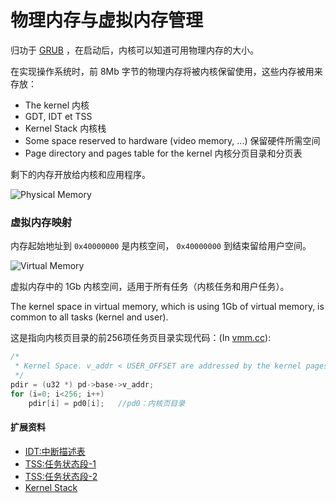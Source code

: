 # 物理内存与虚拟内存管理

归功于 [GRUB](../Chapter-3/README.md) ，在启动后，内核可以知道可用物理内存的大小。

在实现操作系统时，前 8Mb 字节的物理内存将被内核保留使用，这些内存被用来存放：
- The kernel 内核
- GDT, IDT et TSS
- Kernel Stack 内核栈
- Some space reserved to hardware (video memory, ...) 保留硬件所需空间
- Page directory and pages table for the kernel 内核分页目录和分页表

剩下的内存开放给内核和应用程序。

![Physical Memory](physicalmemory.png)


### 虚拟内存映射

内存起始地址到 `0x40000000` 是内核空间， `0x40000000` 到结束留给用户空间。

![Virtual Memory](virtualmemory.png)

虚拟内存中的 1Gb 内核空间，适用于所有任务（内核任务和用户任务）。

The kernel space in virtual memory, which is using 1Gb of virtual memory, is common to all tasks (kernel and user).

这是指向内核页目录的前256项任务页目录实现代码：(In [vmm.cc](https://github.com/SamyPesse/How-to-Make-a-Computer-Operating-System/blob/master/src/kernel/arch/x86/vmm.cc#L204)):

```cpp
/* 
 * Kernel Space. v_addr < USER_OFFSET are addressed by the kernel pages table
 */
pdir = (u32 *) pd->base->v_addr;
for (i=0; i<256; i++) 
    pdir[i] = pd0[i];	//pd0：内核页目录
```

#### 扩展资料
* [IDT:中断描述表](http://oss.org.cn/kernel-book/ch03/3.1.4.htm)
* [TSS:任务状态段-1](http://oss.org.cn/kernel-book/ch05/5.4.1.htm)
* [TSS:任务状态段-2](http://guojing.me/linux-kernel-architecture/posts/process-switch/)
* [Kernel Stack](http://oss.org.cn/kernel-book/ch04/4.4.1.htm)